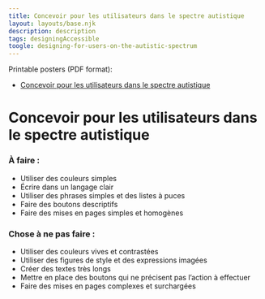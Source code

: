 ```yaml
---
title: Concevoir pour les utilisateurs dans le spectre autistique
layout: layouts/base.njk
description: description
tags: designingAccessible
toogle: designing-for-users-on-the-autistic-spectrum
---
```

<p>Printable posters <span id="das1">(PDF format)</span>:</p>
<ul>
			<li><a href="{{ rootPath }}docs/posters/SpectreAutistique-fr_2023.pdf" id="das2" aria-labelledby="das2 das1">Concevoir pour les utilisateurs dans le spectre autistique</a></li></ul>

# Concevoir pour les utilisateurs dans le spectre autistique

<div class="row">
	<div class="col-md-6">

### À faire :

*   Utiliser des couleurs simples
*   Écrire dans un langage clair
*   Utiliser des phrases simples et des listes à puces
*   Faire des boutons descriptifs
*   Faire des mises en pages simples et homogènes
	</div>
	<div class="col-md-6">

### Chose à ne pas faire :

*   Utiliser des couleurs vives et contrastées
*   Utiliser des figures de style et des expressions imagées
*   Créer des textes très longs
*   Mettre en place des boutons qui ne précisent pas l’action à effectuer
*   Faire des mises en pages complexes et surchargées
	</div>
</div>
